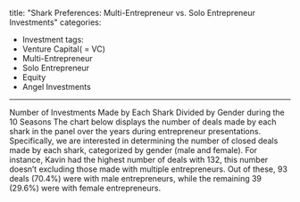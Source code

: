 title: "Shark Preferences: Multi-Entrepreneur vs. Solo Entrepreneur Investments"
categories:
  - Investment
tags:
  - Venture Capital( = VC)
  - Multi-Entrepreneur
  - Solo Entrepreneur
  - Equity
  - Angel Investments
---

Number of Investments Made by Each Shark Divided by Gender during the 10 Seasons
The chart below displays the number of deals made by each shark in the panel over the years during entrepreneur presentations. Specifically, we are interested in determining the number of closed deals made by each shark, categorized by gender (male and female). For instance, Kavin had the highest number of deals with 132, this number doesn’t excluding those made with multiple entrepreneurs. Out of these, 93 deals (70.4%) were with male entrepreneurs, while the remaining 39 (29.6%) were with female entrepreneurs.